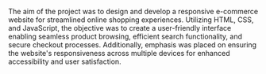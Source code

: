 The aim of the project was to design and develop a responsive e-commerce website for streamlined online shopping experiences. Utilizing HTML, CSS, and JavaScript, the objective was to create a user-friendly interface enabling seamless product browsing, efficient search functionality, and secure checkout processes. Additionally, emphasis was placed on ensuring the website's responsiveness across multiple devices for enhanced accessibility and user satisfaction.
